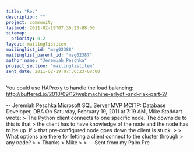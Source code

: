 ```yaml
---
title: "Re:"
description: ""
project: community
lastmod: 2011-02-19T07:36:23-08:00
sitemap:
  priority: 0.2
layout: mailinglistitem
mailinglist_id: "msg02388"
mailinglist_parent_id: "msg02387"
author_name: "Jeremiah Peschka"
project_section: "mailinglistitem"
sent_date: 2011-02-19T07:36:23-08:00
---
```



You could use HAProxy to handle the load balancing: 
http://buffered.io/2010/09/12/webmachine-erlydtl-and-riak-part-2/

-- 
Jeremiah Peschka
Microsoft SQL Server MVP
MCITP: Database Developer, DBA
On Saturday, February 19, 2011 at 7:19 AM, Mike Stoddart wrote: 
&gt; The Python client connects to one specific node. The downside to this is that 
&gt; the client has to have knowledge of the node and the node has to be up. If 
&gt; that pre-configured node goes down the client is stuck.
&gt; 
&gt; What options are there for letting a client connect to the cluster through 
&gt; any node?
&gt; 
&gt; Thanks
&gt; Mike
&gt; 
&gt; -- Sent from my Palm Pre
 
